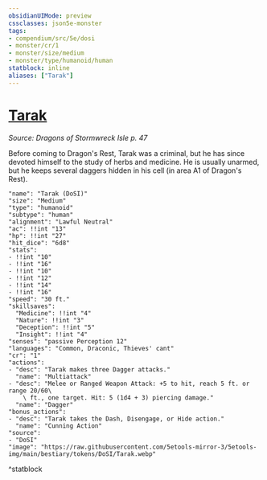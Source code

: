 ```yaml
---
obsidianUIMode: preview
cssclasses: json5e-monster
tags:
- compendium/src/5e/dosi
- monster/cr/1
- monster/size/medium
- monster/type/humanoid/human
statblock: inline
aliases: ["Tarak"]
---
```

# [Tarak](Mechanics\bestiary\npc/tarak-dosi.md)
*Source: Dragons of Stormwreck Isle p. 47*  

Before coming to Dragon's Rest, Tarak was a criminal, but he has since devoted himself to the study of herbs and medicine. He is usually unarmed, but he keeps several daggers hidden in his cell (in area A1 of Dragon's Rest).

```statblock
"name": "Tarak (DoSI)"
"size": "Medium"
"type": "humanoid"
"subtype": "human"
"alignment": "Lawful Neutral"
"ac": !!int "13"
"hp": !!int "27"
"hit_dice": "6d8"
"stats":
- !!int "10"
- !!int "16"
- !!int "10"
- !!int "12"
- !!int "14"
- !!int "16"
"speed": "30 ft."
"skillsaves":
  "Medicine": !!int "4"
  "Nature": !!int "3"
  "Deception": !!int "5"
  "Insight": !!int "4"
"senses": "passive Perception 12"
"languages": "Common, Draconic, Thieves' cant"
"cr": "1"
"actions":
- "desc": "Tarak makes three Dagger attacks."
  "name": "Multiattack"
- "desc": "Melee or Ranged Weapon Attack: +5 to hit, reach 5 ft. or range 20/60\
    \ ft., one target. Hit: 5 (1d4 + 3) piercing damage."
  "name": "Dagger"
"bonus_actions":
- "desc": "Tarak takes the Dash, Disengage, or Hide action."
  "name": "Cunning Action"
"source":
- "DoSI"
"image": "https://raw.githubusercontent.com/5etools-mirror-3/5etools-img/main/bestiary/tokens/DoSI/Tarak.webp"
```
^statblock